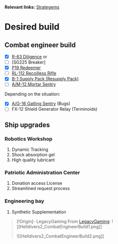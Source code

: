 **Relevant links:** [Strategems]

# Desired build

## Combat engineer build

- [x] [R-63 Diligence] or
- [ ] [SG225 Breaker]
- [x] [P19 Redeemer]
- [ ] [RL-112 Recoilless Rifle]
- [x] [B-1 Supply Pack (Resupply Pack)]
- [ ] [A/M-12 Mortar Sentry]

Depending on the situation:

- [x] [A/G-16 Gatling Sentry] (Bugs)
- [ ] FX-12 Shield Generator Relay (Terminoids)

## Ship upgrades

### Robotics Workshop

1. Dynamic Tracking 
2. Shock absorption gel
3. High quality lubricant

### Patriotic Administration Center

1. Donation access License
2. Streamlined request process

### Engineering bay

1. Synthetic Supplementation

> [!Origin]- LegacyGaming
> From [LegacyGaming]:
> ![[Helldivers2_CombatEngineerBuild1.png]]
>
> ![[Helldivers2_CombatEngineerBuild2.png]]

[A/G-16 Gatling Sentry]: https://helldivers.fandom.com/wiki/A/G-16_Gatling_Sentry
[A/M-12 Mortar Sentry]: https://helldivers.fandom.com/wiki/A/M-12_Mortar_Sentry
[B-1 Supply Pack (Resupply Pack)]: https://helldivers.fandom.com/wiki/Resupply_Pack
[LegacyGaming]: https://www.youtube.com/watch?v=m6j8s-6Cymw&ab_channel=LegacyGaming
[P19 Redeemer]: https://helldivers-ii.fandom.com/wiki/P-19_Redeemer
[R-63 Diligence]: https://helldivers-ii.fandom.com/wiki/R-63_Diligence
[RL-112 Recoilless Rifle]: https://helldivers.fandom.com/wiki/RL-112_Recoilless_Rifle
[SG-225 Breaker]: https://helldivers.fandom.com/wiki/SG-225_Breaker
[Strategems]: https://helldivers.fandom.com/wiki/Stratagems_(Helldivers_2)
